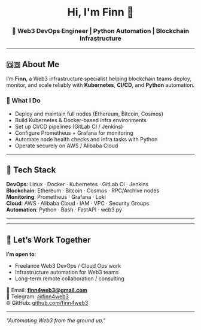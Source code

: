 <h1 align="center">Hi, I'm Finn 👋</h1> 
<h3 align="center">🚀 Web3 DevOps Engineer | Python Automation | Blockchain Infrastructure</h3>

---

## 🇬🇧 About Me

I’m **Finn**, a Web3 infrastructure specialist helping blockchain teams deploy, monitor, and scale reliably with **Kubernetes**, **CI/CD**, and **Python** automation.

### 💼 What I Do
- Deploy and maintain full nodes (Ethereum, Bitcoin, Cosmos)
- Build Kubernetes & Docker-based infra environments
- Set up CI/CD pipelines (GitLab CI / Jenkins)
- Configure Prometheus + Grafana for monitoring
- Automate node health checks and infra tasks with Python
- Operate securely on AWS / Alibaba Cloud

---

## 🧰 Tech Stack

**DevOps**: Linux · Docker · Kubernetes · GitLab CI · Jenkins  
**Blockchain**: Ethereum · Bitcoin · Cosmos · RPC/Archive nodes  
**Monitoring**: Prometheus · Grafana · Loki  
**Cloud**: AWS · Alibaba Cloud · IAM · VPC · Security Groups  
**Automation**: Python · Bash · FastAPI · web3.py

---


---

## 🤝 Let’s Work Together

**I’m open to**:
- Freelance Web3 DevOps / Cloud Ops work
- Infrastructure automation for Web3 teams
- Long-term remote collaboration / consulting

📨 Email: **finn4web3@gmail.com**  
💬 Telegram: [@finn4web3](https://t.me/finn4web3)  
🌐 GitHub: [github.com/finn4web3](https://github.com/finn4web3)

---

_"Automating Web3 from the ground up."_
